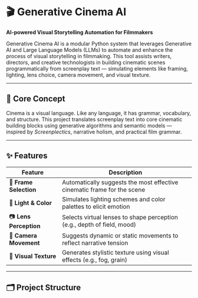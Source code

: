 # 🎬 Generative Cinema AI
**AI-powered Visual Storytelling Automation for Filmmakers**

Generative Cinema AI is a modular Python system that leverages Generative AI and Large Language Models (LLMs) to automate and enhance the process of visual storytelling in filmmaking. This tool assists writers, directors, and creative technologists in building cinematic scenes programmatically from screenplay text — simulating elements like framing, lighting, lens choice, camera movement, and visual texture.

---

## 🧠 Core Concept

Cinema is a visual language. Like any language, it has grammar, vocabulary, and structure. This project translates screenplay text into core cinematic building blocks using generative algorithms and semantic models — inspired by *Screenplectics*, narrative holism, and practical film grammar.

---

## ✨ Features

| Feature              | Description                                                                 |
|----------------------|-----------------------------------------------------------------------------|
| 🎯 **Frame Selection**     | Automatically suggests the most effective cinematic frame for the scene   |
| 🎨 **Light & Color**       | Simulates lighting schemes and color palettes to elicit emotion          |
| 📷 **Lens Perception**     | Selects virtual lenses to shape perception (e.g., depth of field, mood)  |
| 🎥 **Camera Movement**     | Suggests dynamic or static movements to reflect narrative tension         |
| 🧵 **Visual Texture**      | Generates stylistic texture using visual effects (e.g., fog, grain)       |

---

## 🗂️ Project Structure

